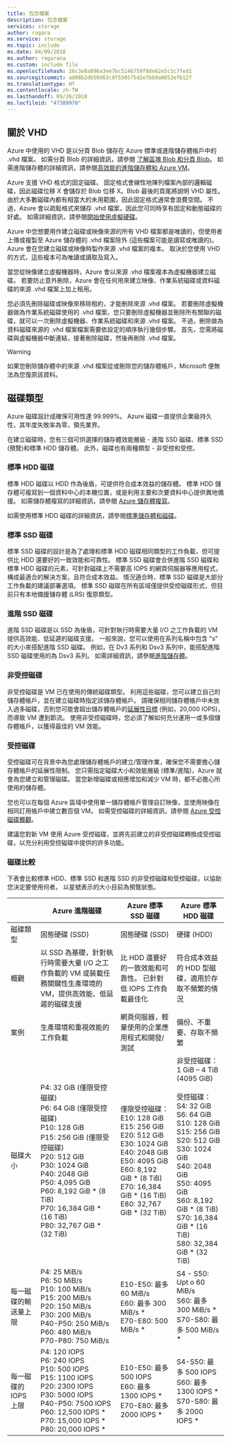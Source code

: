 ```yaml
---
title: 包含檔案
description: 包含檔案
services: storage
author: rogara
ms.service: storage
ms.topic: include
ms.date: 04/09/2018
ms.author: rogarana
ms.custom: include file
ms.openlocfilehash: 26c3e8a096a3ee7bc5146759f8de62e5c1c7fed1
ms.sourcegitcommit: ad08b2db50d63c8f550575d2e7bb9a0852efb12f
ms.translationtype: HT
ms.contentlocale: zh-TW
ms.lasthandoff: 09/26/2018
ms.locfileid: "47389970"
---
```

## <a name="about-vhds"></a>關於 VHD

Azure 中使用的 VHD 是以分頁 Blob 儲存在 Azure 標準或進階儲存體帳戶中的 .vhd 檔案。 如需分頁 Blob 的詳細資訊，請參閱 [了解區塊 Blob 和分頁 Blob](/rest/api/storageservices/Understanding-Block-Blobs--Append-Blobs--and-Page-Blobs/)。 如需進階儲存體的詳細資訊，請參閱[高效能的進階儲存體和 Azure VM](../articles/virtual-machines/windows/premium-storage.md)。

Azure 支援 VHD 格式的固定磁碟。 固定格式會線性地陳列檔案內部的邏輯磁碟，因此磁碟位移 X 會儲存於 Blob 位移 X。Blob 最後的頁尾將說明 VHD 屬性。 由於大多數磁碟內都有相當大的未用範圍，因此固定格式通常會浪費空間。 不過，Azure 會以疏鬆格式來儲存 .vhd 檔案，因此您可同時享有固定和動態磁碟的好處。 如需詳細資訊，請參閱[開始使用虛擬硬碟](https://technet.microsoft.com/library/dd979539.aspx)。

Azure 中您想要用作建立磁碟或映像來源的所有 VHD 檔案都是唯讀的，但使用者上傳或複製至 Azure 儲存體的 .vhd 檔案除外 (這些檔案可能是讀寫或唯讀的)。 Azure 會在您建立磁碟或映像時製作來源 .vhd 檔案的複本。 取決於您使用 VHD 的方式，這些複本可為唯讀或讀取及寫入。

當您從映像建立虛擬機器時，Azure 會以來源 .vhd 檔案複本為虛擬機器建立磁碟。 若要防止意外刪除，Azure 會在任何用來建立映像、作業系統磁碟或資料磁碟的來源 .vhd 檔案上加上租用。

您必須先刪除磁碟或映像來移除租約，才能刪除來源 .vhd 檔案。 若要刪除虛擬機器做為作業系統磁碟使用的 .vhd 檔案，您只要刪除虛擬機器並刪除所有關聯的磁碟，就可以一次刪除虛擬機器、作業系統磁碟和來源 .vhd 檔案。 不過，刪除做為資料磁碟來源的 .vhd 檔案檔案需要依設定的順序執行幾個步驟。 首先，您需將磁碟與虛擬機器中斷連結，接著刪除磁碟，然後再刪除 .vhd 檔案。

> [!WARNING]
> 如果您刪除儲存體中的來源 .vhd 檔案從或刪除您的儲存體帳戶，Microsoft 便無法為您復原該資料。

## <a name="types-of-disks"></a>磁碟類型

Azure 磁碟設計成確保可用性達 99.999%。 Azure 磁碟一直提供企業級持久性，其年度失敗率為零，領先業界。

在建立磁碟時，您有三個可供選擇的儲存體效能層級 - 進階 SSD 磁碟、標準 SSD (預覽)和標準 HDD 儲存體。 此外，磁碟也有兩種類型 - 非受控和受控。

### <a name="standard-hdd-disks"></a>標準 HDD 磁碟

標準 HDD 磁碟以 HDD 作為後盾，可提供符合成本效益的儲存體。 標準 HDD 儲存體可複寫到一個資料中心的本機位置，或是利用主要和次要資料中心提供異地備援。 如需儲存體複寫的詳細資訊，請參閱 [Azure 儲存體複寫](../articles/storage/common/storage-redundancy.md)。 

如需使用標準 HDD 磁碟的詳細資訊，請參閱[標準儲存體和磁碟](../articles/virtual-machines/windows/standard-storage.md)。

### <a name="standard-ssd-disks"></a>標準 SSD 磁碟

標準 SSD 磁碟的設計是為了處理和標準 HDD 磁碟相同類型的工作負載，但可提供比 HDD 還要好的一致效能和可靠性。 標準 SSD 磁碟會合併進階 SSD 磁碟和標準 HDD 磁碟的元素，可針對磁碟上不需要高 IOPS 的網頁伺服器等應用程式，構成最適合的解決方案，且符合成本效益。 情況適合時，標準 SSD 磁碟是大部分工作負載的建議部署選項。 標準 SSD 磁碟在所有區域僅提供受控磁碟形式，但目前只有本地備援儲存體 (LRS) 復原類型。

### <a name="premium-ssd-disks"></a>進階 SSD 磁碟

進階 SSD 磁碟是以 SSD 為後盾，可針對執行時需要大量 I/O 之工作負載的 VM 提供高效能、低延遲的磁碟支援。 一般來說，您可以使用在系列名稱中包含 "s" 的大小來搭配進階 SSD 磁碟。 例如，在 Dv3 系列和 Dsv3 系列中，能搭配進階 SSD 磁碟使用的為 Dsv3 系列。  如需詳細資訊，請參閱[進階儲存體](../articles/virtual-machines/windows/premium-storage.md)。

### <a name="unmanaged-disks"></a>非受控磁碟

非受控磁碟是 VM 已在使用的傳統磁碟類型。 利用這些磁碟，您可以建立自己的儲存體帳戶，並在建立磁碟時指定該儲存體帳戶。 請確保相同儲存體帳戶中未放入過多磁碟，否則您可能會超出儲存體帳戶的[延展性目標](../articles/storage/common/storage-scalability-targets.md) (例如，20,000 IOPS)，而導致 VM 遭到節流。 使用非受控磁碟時，您必須了解如何充分運用一或多個儲存體帳戶，以獲得最佳的 VM 效能。

### <a name="managed-disks"></a>受控磁碟

受控磁碟可在背景中為您處理儲存體帳戶的建立/管理作業，確保您不需要擔心儲存體帳戶的延展性限制。 您只需指定磁碟大小和效能層級 (標準/進階)，Azure 就會為您建立和管理磁碟。 當您新增磁碟或相應增加和減少 VM 時，都不必擔心所使用的儲存體。

您也可以在每個 Azure 區域中使用單一儲存體帳戶管理自訂映像，並使用映像在相同訂用帳戶中建立數百個 VM。 如需受控磁碟的詳細資訊，請參閱 [Azure 受控磁碟概觀](../articles/virtual-machines/windows/managed-disks-overview.md)。

建議您對新 VM 使用 Azure 受控磁碟，並將先前建立的非受控磁碟轉換成受控磁碟，以充分利用受控磁碟中提供的許多功能。

### <a name="disk-comparison"></a>磁碟比較

下表會比較標準 HDD、標準 SSD 和進階 SSD 的非受控磁碟和受控磁碟，以協助您決定要使用何者。 以星號表示的大小目前為預覽狀態。

|    | Azure 進階磁碟 |Azure 標準 SSD 磁碟 | Azure 標準 HDD 磁碟
|--- | ------------------ | ------------------------------- | -----------------------
| 磁碟類型 | 固態硬碟 (SSD) | 固態硬碟 (SSD) | 硬碟 (HDD)  
| 概觀  | 以 SSD 為基礎，針對執行時需要大量 I/O 之工作負載的 VM 或裝載任務關鍵性生產環境的 VM，提供高效能、低延遲的磁碟支援 |比 HDD 還要好的一致效能和可靠性。 已針對低 IOPS 工作負載最佳化| 符合成本效益的 HDD 型磁碟，適用於存取不頻繁的情況
| 案例  | 生產環境和重視效能的工作負載 |網頁伺服器，輕量使用的企業應用程式和開發/測試| 備份、不重要、存取不頻繁
| 磁碟大小 | P4: 32 GiB (僅限受控磁碟)<br>P6: 64 GiB (僅限受控磁碟)<br>P10: 128 GiB<br>P15: 256 GiB (僅限受控磁碟)<br>P20: 512 GiB<br>P30: 1024 GiB<br>P40: 2048 GiB<br>P50: 4,095 GiB<br>P60: 8,192 GiB * (8 TiB)<br>P70: 16,384 GiB * (16 TiB)<br>P80: 32,767 GiB * (32 TiB) |僅限受控磁碟：<br>E10: 128 GiB<br>E15: 256 GiB<br>E20: 512 GiB<br>E30: 1024 GiB<br>E40: 2048 GiB<br>E50: 4095 GiB<br>E60: 8,192 GiB * (8 TiB)<br>E70: 16,384 GiB * (16 TiB)<br> E80: 32,767 GiB * (32 TiB) | 非受控磁碟：1 GiB – 4 TiB (4095 GiB) <br><br>受控磁碟：<br> S4: 32 GiB <br>S6: 64 GiB <br>S10: 128 GiB <br>S15: 256 GiB <br>S20: 512 GiB <br>S30: 1024 GiB <br>S40: 2048 GiB<br>S50: 4095 GiB<br>S60: 8,192 GiB * (8 TiB)<br>S70: 16,384 GiB * (16 TiB)<br>S80: 32,384 GiB * (32 TiB)
| 每一磁碟的輸送量上限 | P4: 25 MiB/s<br> P6: 50 MiB/s<br> P10: 100 MiB/s<br> P15: 200 MiB/s<br> P20: 150 MiB/s<br> P30: 200 MiB/s<br> P40-P50: 250 MiB/s<br> P60: 480 MiB/s<br> P70-P80: 750 MiB/s | E10-E50: 最多 60 MiB/s<br> E60: 最多 300 MiB/s *<br> E70-E80: 500 MiB/s *| S4 - S50: Upt o 60 MiB/s<br> S60: 最多 300 MiB/s *<br> S70-S80: 最多 500 MiB/s *
| 每一磁碟的 IOPS 上限 | P4: 120 IOPS<br> P6: 240 IOPS<br> P10: 500 IOPS<br> P15: 1100 IOPS<br> P20: 2300 IOPS<br> P30: 5000 IOPS<br> P40-P50: 7500 IOPS<br> P60: 12,500 IOPS *<br> P70: 15,000 IOPS *<br> P80: 20,000 IOPS * | E10-E50: 最多 500 IOPS<br> E60: 最多 1300 IOPS *<br> E70-E80: 最多 2000 IOPS * | S4-S50: 最多 500 IOPS<br> S60: 最多 1300 IOPS *<br> S70-S80: 最多 2000 IOPS *